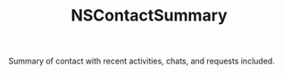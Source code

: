 ﻿---
uid: crmscript_ref_NSContactSummary
title: NSContactSummary
intellisense: Void.NSContactSummary
keywords: NSContactSummary
so.topic: reference
---

Summary of contact with recent activities, chats, and requests included.
